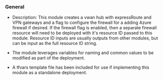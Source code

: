 ### General 

* Description: This module creates a vwan hub with expressRoute and VPN gateways and a flag to configure the firewall for a adding Azure firewall if desired. If the firewall flag is enabled, then a separate firewall resource will need to be deployed with it's resource ID passed to this module. Resource ID inputs are usually outputs from other modules, but can be input as the full resource ID string.

* The module leverages variables for naming and common values to be modified as part of the deployment.

* A tfvars template file has been included for use if implementing this module as a standalone deployment.

